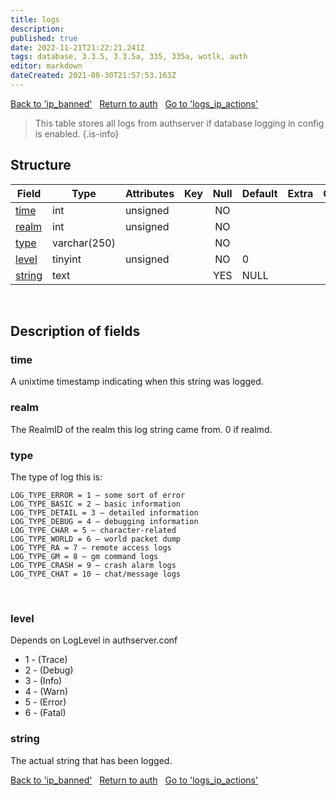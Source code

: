 ```yaml
---
title: logs
description: 
published: true
date: 2022-11-21T21:22:21.241Z
tags: database, 3.3.5, 3.3.5a, 335, 335a, wotlk, auth
editor: markdown
dateCreated: 2021-08-30T21:57:53.163Z
---
```


<a href="https://trinitycore.info/en/database/335/auth/ip_banned" class="mt-5 v-btn v-btn--depressed v-btn--flat v-btn--outlined theme--light v-size--default darkblue--text text--lighten-3"><span class="v-btn__content"><i aria-hidden="true" class="v-icon notranslate v-icon--left mdi mdi-arrow-left theme--light"></i><span>Back to 'ip_banned'</span></span></a>&nbsp;&nbsp;&nbsp;<a href="https://trinitycore.info/en/database/335/auth/home" class="mt-5 v-btn v-btn--depressed v-btn--flat v-btn--outlined theme--light v-size--default darkblue--text text--lighten-3"><span class="v-btn__content"><i aria-hidden="true" class="v-icon notranslate v-icon--left mdi mdi-home-outline theme--light"></i><span>Return to auth</span></span></a>&nbsp;&nbsp;&nbsp;<a href="https://trinitycore.info/en/database/335/auth/logs_ip_actions" class="mt-5 v-btn v-btn--depressed v-btn--flat v-btn--outlined theme--light v-size--default darkblue--text text--lighten-3"><span class="v-btn__content"><span>Go to 'logs_ip_actions'</span><i aria-hidden="true" class="v-icon notranslate v-icon--right mdi mdi-arrow-right theme--light"></i></span></a>

> This table stores all logs from authserver if database logging in config is enabled.
{.is-info}


## Structure

| Field | Type | Attributes | Key | Null | Default | Extra | Comment |
| --- | --- | --- | :---: | :---: | --- | --- | --- |
| [time](#time) | int | unsigned |  | NO |  |  |  |
| [realm](#realm) | int | unsigned |  | NO |  |  |  |
| [type](#type) | varchar(250) |  |  | NO |  |  |  |
| [level](#level) | tinyint | unsigned |  | NO | 0 |  |  |
| [string](#string) | text |  |  | YES | NULL |  |  |
&nbsp;
## Description of fields

### time
A unixtime timestamp indicating when this string was logged.
&nbsp;

### realm
The RealmID of the realm this log string came from. 0 if realmd.
&nbsp;

### type
The type of log this is:

```LOG_TYPE_STRING = 0 — a normal informative string
LOG_TYPE_ERROR = 1 — some sort of error
LOG_TYPE_BASIC = 2 — basic information
LOG_TYPE_DETAIL = 3 — detailed information
LOG_TYPE_DEBUG = 4 — debugging information
LOG_TYPE_CHAR = 5 — character-related
LOG_TYPE_WORLD = 6 — world packet dump
LOG_TYPE_RA = 7 — remote access logs
LOG_TYPE_GM = 8 — gm command logs
LOG_TYPE_CRASH = 9 — crash alarm logs
LOG_TYPE_CHAT = 10 – chat/message logs
```
&nbsp;

### level
Depends on LogLevel in authserver.conf

- 1 - (Trace)
- 2 - (Debug)
- 3 - (Info)
- 4 - (Warn)
- 5 - (Error)
- 6 - (Fatal)
&nbsp;

### string
The actual string that has been logged.
&nbsp;

<a href="https://trinitycore.info/en/database/335/auth/ip_banned" class="mt-5 v-btn v-btn--depressed v-btn--flat v-btn--outlined theme--light v-size--default darkblue--text text--lighten-3"><span class="v-btn__content"><i aria-hidden="true" class="v-icon notranslate v-icon--left mdi mdi-arrow-left theme--light"></i><span>Back to 'ip_banned'</span></span></a>&nbsp;&nbsp;&nbsp;<a href="https://trinitycore.info/en/database/335/auth/home" class="mt-5 v-btn v-btn--depressed v-btn--flat v-btn--outlined theme--light v-size--default darkblue--text text--lighten-3"><span class="v-btn__content"><i aria-hidden="true" class="v-icon notranslate v-icon--left mdi mdi-home-outline theme--light"></i><span>Return to auth</span></span></a>&nbsp;&nbsp;&nbsp;<a href="https://trinitycore.info/en/database/335/auth/logs_ip_actions" class="mt-5 v-btn v-btn--depressed v-btn--flat v-btn--outlined theme--light v-size--default darkblue--text text--lighten-3"><span class="v-btn__content"><span>Go to 'logs_ip_actions'</span><i aria-hidden="true" class="v-icon notranslate v-icon--right mdi mdi-arrow-right theme--light"></i></span></a>
